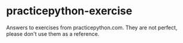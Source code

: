 # practicepython-exercise
Answers to exercises from practicepython.com. They are not perfect, please don't use them as a reference.

